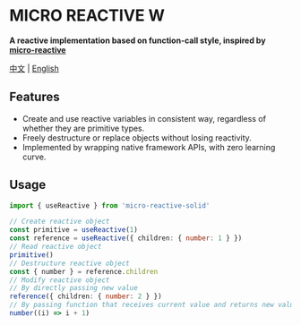 # MICRO REACTIVE W

**A reactive implementation based on function-call style, inspired by [micro-reactive](https://github.com/wulongshe/micro-reactive)**

[中文](/README_ZH.md) | [English](/README.md)

## Features

- Create and use reactive variables in consistent way, regardless of whether they are primitive types.
- Freely destructure or replace objects without losing reactivity.
- Implemented by wrapping native framework APIs, with zero learning curve.

## Usage

```ts
import { useReactive } from 'micro-reactive-solid'

// Create reactive object
const primitive = useReactive(1)
const reference = useReactive({ children: { number: 1 } })
// Read reactive object
primitive()
// Destructure reactive object
const { number } = reference.children
// Modify reactive object
// By directly passing new value
reference({ children: { number: 2 } })
// By passing function that receives current value and returns new value
number((i) => i + 1)
```
